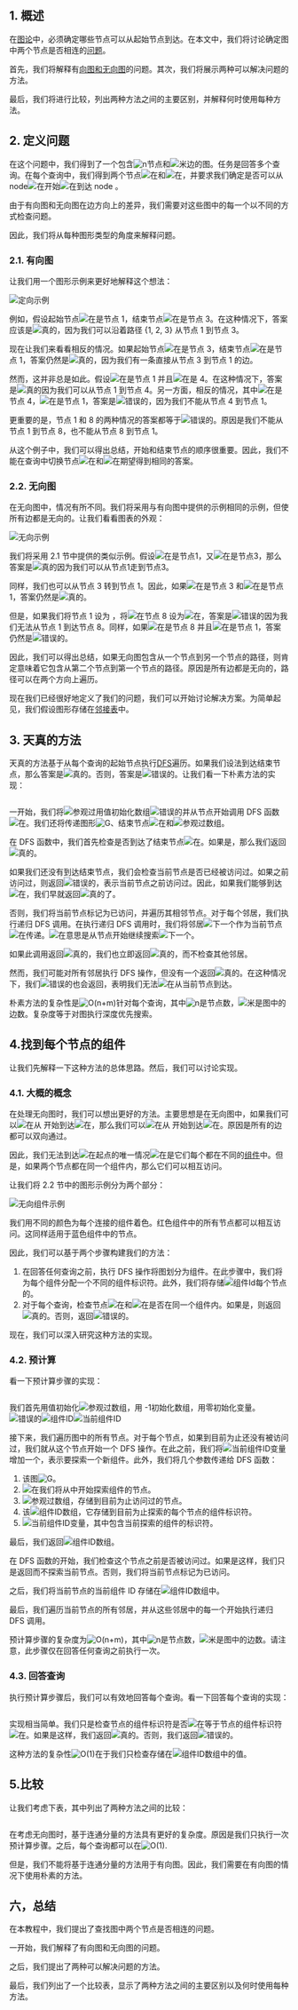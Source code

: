 ## 1. 概述

在[图论](https://www.baeldung.com/cs/graph-theory-intro)中，必须确定哪些节点可以从起始节点到达。在本文中，我们将讨论确定图中两个节点是否相连的[问题](https://www.baeldung.com/java-graphs)。

首先，我们将解释有[向图和无向图](https://www.baeldung.com/cs/graphs-directed-vs-undirected-graph)的问题。其次，我们将展示两种可以解决问题的方法。

最后，我们将进行比较，列出两种方法之间的主要区别，并解释何时使用每种方法。

## 2. 定义问题

在这个问题中，我们得到了一个包含![n](https://www.baeldung.com/wp-content/ql-cache/quicklatex.com-ec4217f4fa5fcd92a9edceba0e708cf7_l3.svg)节点和![米](https://www.baeldung.com/wp-content/ql-cache/quicklatex.com-fdc40b8ad1cdad0aab9d632215459d28_l3.svg)边的图。任务是回答多个查询。在每个查询中，我们得到两个节点![在](https://www.baeldung.com/wp-content/ql-cache/quicklatex.com-e817933126862db10ae510d35359568e_l3.svg)和![在](https://www.baeldung.com/wp-content/ql-cache/quicklatex.com-796872219106704832bd95ce08640b7b_l3.svg)，并要求我们确定是否可以从node![在](https://www.baeldung.com/wp-content/ql-cache/quicklatex.com-796872219106704832bd95ce08640b7b_l3.svg)开始![在](https://www.baeldung.com/wp-content/ql-cache/quicklatex.com-e817933126862db10ae510d35359568e_l3.svg)到达 node 。

由于有向图和无向图在边方向上的差异，我们需要对这些图中的每一个以不同的方式检查问题。

因此，我们将从每种图形类型的角度来解释问题。

### 2.1. 有向图

让我们用一个图形示例来更好地解释这个想法：

![定向示例](https://www.baeldung.com/wp-content/uploads/sites/4/2020/09/Directed_Example-1024x781-1.png)

例如，假设起始节点![在](https://www.baeldung.com/wp-content/ql-cache/quicklatex.com-e817933126862db10ae510d35359568e_l3.svg)是节点 1，结束节点![在](https://www.baeldung.com/wp-content/ql-cache/quicklatex.com-796872219106704832bd95ce08640b7b_l3.svg)是节点 3。在这种情况下，答案应该是![真的](https://www.baeldung.com/wp-content/ql-cache/quicklatex.com-3475dd07862ee4e7e4b5b15d14b329ff_l3.svg)，因为我们可以沿着路径 {1, 2, 3} 从节点 1 到节点 3。

现在让我们来看看相反的情况。如果起始节点![在](https://www.baeldung.com/wp-content/ql-cache/quicklatex.com-e817933126862db10ae510d35359568e_l3.svg)是节点 3，结束节点![在](https://www.baeldung.com/wp-content/ql-cache/quicklatex.com-796872219106704832bd95ce08640b7b_l3.svg)是节点 1，答案仍然是![真的](https://www.baeldung.com/wp-content/ql-cache/quicklatex.com-3475dd07862ee4e7e4b5b15d14b329ff_l3.svg)，因为我们有一条直接从节点 3 到节点 1 的边。

然而，这并非总是如此。假设![在](https://www.baeldung.com/wp-content/ql-cache/quicklatex.com-e817933126862db10ae510d35359568e_l3.svg)是节点 1 并且![在](https://www.baeldung.com/wp-content/ql-cache/quicklatex.com-796872219106704832bd95ce08640b7b_l3.svg)是 4。在这种情况下，答案是![真的](https://www.baeldung.com/wp-content/ql-cache/quicklatex.com-3475dd07862ee4e7e4b5b15d14b329ff_l3.svg)因为我们可以从节点 1 到节点 4。另一方面，相反的情况，其中![在](https://www.baeldung.com/wp-content/ql-cache/quicklatex.com-e817933126862db10ae510d35359568e_l3.svg)是节点 4，![在](https://www.baeldung.com/wp-content/ql-cache/quicklatex.com-796872219106704832bd95ce08640b7b_l3.svg)是节点 1，答案是![错误的](https://www.baeldung.com/wp-content/ql-cache/quicklatex.com-1bd109d4c0a6d9f4b9978b1f7b1a48a3_l3.svg)，因为我们不能从节点 4 到节点 1。

更重要的是，节点 1 和 8 的两种情况的答案都等于![错误的](https://www.baeldung.com/wp-content/ql-cache/quicklatex.com-1bd109d4c0a6d9f4b9978b1f7b1a48a3_l3.svg)。原因是我们不能从节点 1 到节点 8，也不能从节点 8 到节点 1。

从这个例子中，我们可以得出总结，开始和结束节点的顺序很重要。因此，我们不能在查询中切换节点![在](https://www.baeldung.com/wp-content/ql-cache/quicklatex.com-e817933126862db10ae510d35359568e_l3.svg)和![在](https://www.baeldung.com/wp-content/ql-cache/quicklatex.com-796872219106704832bd95ce08640b7b_l3.svg)期望得到相同的答案。

### 2.2. 无向图

在无向图中，情况有所不同。我们将采用与有向图中提供的示例相同的示例，但使所有边都是无向的。让我们看看图表的外观：

![无向示例](https://www.baeldung.com/wp-content/uploads/sites/4/2020/09/Undirected_Example-1024x781-1.png)

我们将采用 2.1 节中提供的类似示例。假设![在](https://www.baeldung.com/wp-content/ql-cache/quicklatex.com-e817933126862db10ae510d35359568e_l3.svg)是节点1，又![在](https://www.baeldung.com/wp-content/ql-cache/quicklatex.com-796872219106704832bd95ce08640b7b_l3.svg)是节点3，那么答案是![真的](https://www.baeldung.com/wp-content/ql-cache/quicklatex.com-3475dd07862ee4e7e4b5b15d14b329ff_l3.svg)因为我们可以从节点1走到节点3。

同样，我们也可以从节点 3 转到节点 1。因此，如果![在](https://www.baeldung.com/wp-content/ql-cache/quicklatex.com-e817933126862db10ae510d35359568e_l3.svg)是节点 3 和![在](https://www.baeldung.com/wp-content/ql-cache/quicklatex.com-796872219106704832bd95ce08640b7b_l3.svg)是节点 1，答案仍然是![真的](https://www.baeldung.com/wp-content/ql-cache/quicklatex.com-3475dd07862ee4e7e4b5b15d14b329ff_l3.svg)。

但是，如果我们将节点 1 设为 ，将![在](https://www.baeldung.com/wp-content/ql-cache/quicklatex.com-e817933126862db10ae510d35359568e_l3.svg)节点 8 设为![在](https://www.baeldung.com/wp-content/ql-cache/quicklatex.com-796872219106704832bd95ce08640b7b_l3.svg)，答案是![错误的](https://www.baeldung.com/wp-content/ql-cache/quicklatex.com-1bd109d4c0a6d9f4b9978b1f7b1a48a3_l3.svg)因为我们无法从节点 1 到达节点 8。同样，如果![在](https://www.baeldung.com/wp-content/ql-cache/quicklatex.com-e817933126862db10ae510d35359568e_l3.svg)是节点 8 并且![在](https://www.baeldung.com/wp-content/ql-cache/quicklatex.com-796872219106704832bd95ce08640b7b_l3.svg)是节点 1，答案仍然是![错误的](https://www.baeldung.com/wp-content/ql-cache/quicklatex.com-1bd109d4c0a6d9f4b9978b1f7b1a48a3_l3.svg)。

因此，我们可以得出总结，如果无向图包含从一个节点到另一个节点的路径，则肯定意味着它包含从第二个节点到第一个节点的路径。原因是所有边都是无向的，路径可以在两个方向上遍历。

现在我们已经很好地定义了我们的问题，我们可以开始讨论解决方案。为简单起见，我们假设图形存储在[邻接表](https://www.baeldung.com/cs/graphs#2-adjacency-list)中。

## 3. 天真的方法

天真的方法基于从每个查询的起始节点执行[DFS](https://www.baeldung.com/java-depth-first-search)遍历。如果我们设法到达结束节点，那么答案是![真的](https://www.baeldung.com/wp-content/ql-cache/quicklatex.com-3475dd07862ee4e7e4b5b15d14b329ff_l3.svg)。否则，答案是![错误的](https://www.baeldung.com/wp-content/ql-cache/quicklatex.com-1bd109d4c0a6d9f4b9978b1f7b1a48a3_l3.svg)。让我们看一下朴素方法的实现：

```

```

一开始，我们将![参观过](https://www.baeldung.com/wp-content/ql-cache/quicklatex.com-e7eb31be786e06ddf19f5514122132d1_l3.svg)用值初始化数组![错误的](https://www.baeldung.com/wp-content/ql-cache/quicklatex.com-1bd109d4c0a6d9f4b9978b1f7b1a48a3_l3.svg)并从节点开始调用 DFS 函数![在](https://www.baeldung.com/wp-content/ql-cache/quicklatex.com-e817933126862db10ae510d35359568e_l3.svg)。我们还将传递图形![G](https://www.baeldung.com/wp-content/ql-cache/quicklatex.com-1e40206e25474f738eeb7ca968031abf_l3.svg)、结束节点![在](https://www.baeldung.com/wp-content/ql-cache/quicklatex.com-796872219106704832bd95ce08640b7b_l3.svg)和![参观过](https://www.baeldung.com/wp-content/ql-cache/quicklatex.com-e7eb31be786e06ddf19f5514122132d1_l3.svg)数组。

在 DFS 函数中，我们首先检查是否到达了结束节点![在](https://www.baeldung.com/wp-content/ql-cache/quicklatex.com-796872219106704832bd95ce08640b7b_l3.svg)。如果是，那么我们返回![真的](https://www.baeldung.com/wp-content/ql-cache/quicklatex.com-3475dd07862ee4e7e4b5b15d14b329ff_l3.svg)。

如果我们还没有到达结束节点，我们会检查当前节点是否已经被访问过。如果之前访问过，则返回![错误的](https://www.baeldung.com/wp-content/ql-cache/quicklatex.com-1bd109d4c0a6d9f4b9978b1f7b1a48a3_l3.svg)，表示当前节点之前访问过。因此，如果我们能够到达![在](https://www.baeldung.com/wp-content/ql-cache/quicklatex.com-796872219106704832bd95ce08640b7b_l3.svg)，我们早就返回![真的](https://www.baeldung.com/wp-content/ql-cache/quicklatex.com-3475dd07862ee4e7e4b5b15d14b329ff_l3.svg)了。

否则，我们将当前节点标记为已访问，并遍历其相邻节点。对于每个邻居，我们执行递归 DFS 调用。在执行递归 DFS 调用时，我们将邻居![下一个](https://www.baeldung.com/wp-content/ql-cache/quicklatex.com-f7d4103fff2b53277c2b7e8d96497ce6_l3.svg)作为当前节点![在](https://www.baeldung.com/wp-content/ql-cache/quicklatex.com-e817933126862db10ae510d35359568e_l3.svg)传递。![在](https://www.baeldung.com/wp-content/ql-cache/quicklatex.com-796872219106704832bd95ce08640b7b_l3.svg)意思是从节点开始继续搜索![下一个](https://www.baeldung.com/wp-content/ql-cache/quicklatex.com-f7d4103fff2b53277c2b7e8d96497ce6_l3.svg)。

如果此调用返回![真的](https://www.baeldung.com/wp-content/ql-cache/quicklatex.com-3475dd07862ee4e7e4b5b15d14b329ff_l3.svg)，我们也立即返回![真的](https://www.baeldung.com/wp-content/ql-cache/quicklatex.com-3475dd07862ee4e7e4b5b15d14b329ff_l3.svg)，而不检查其他邻居。

然而，我们可能对所有邻居执行 DFS 操作，但没有一个返回![真的](https://www.baeldung.com/wp-content/ql-cache/quicklatex.com-3475dd07862ee4e7e4b5b15d14b329ff_l3.svg)。在这种情况下，我们![错误的](https://www.baeldung.com/wp-content/ql-cache/quicklatex.com-1bd109d4c0a6d9f4b9978b1f7b1a48a3_l3.svg)也会返回，表明我们无法![在](https://www.baeldung.com/wp-content/ql-cache/quicklatex.com-796872219106704832bd95ce08640b7b_l3.svg)从当前节点到达。

朴素方法的复杂性是![O(n+m)](https://www.baeldung.com/wp-content/ql-cache/quicklatex.com-13f1f2eadce5ea106cd499d8a11b8836_l3.svg)针对每个查询，其中![n](https://www.baeldung.com/wp-content/ql-cache/quicklatex.com-ec4217f4fa5fcd92a9edceba0e708cf7_l3.svg)是节点数，![米](https://www.baeldung.com/wp-content/ql-cache/quicklatex.com-fdc40b8ad1cdad0aab9d632215459d28_l3.svg)是图中的边数。复杂度等于对图执行深度优先搜索。

## 4.找到每个节点的组件

让我们先解释一下这种方法的总体思路。然后，我们可以讨论实现。

### 4.1. 大概的概念

在处理无向图时，我们可以想出更好的方法。主要思想是在无向图中，如果我们可以![在](https://www.baeldung.com/wp-content/ql-cache/quicklatex.com-796872219106704832bd95ce08640b7b_l3.svg)从 开始到达![在](https://www.baeldung.com/wp-content/ql-cache/quicklatex.com-e817933126862db10ae510d35359568e_l3.svg)，那么我们可以![在](https://www.baeldung.com/wp-content/ql-cache/quicklatex.com-e817933126862db10ae510d35359568e_l3.svg)从 开始到达![在](https://www.baeldung.com/wp-content/ql-cache/quicklatex.com-796872219106704832bd95ce08640b7b_l3.svg)。原因是所有的边都可以双向通过。

因此，我们无法到达![在](https://www.baeldung.com/wp-content/ql-cache/quicklatex.com-796872219106704832bd95ce08640b7b_l3.svg)起点的唯一情况![在](https://www.baeldung.com/wp-content/ql-cache/quicklatex.com-e817933126862db10ae510d35359568e_l3.svg)是它们每个都在不同的[组件](https://www.baeldung.com/cs/graph-connected-components)中。但是，如果两个节点都在同一个组件内，那么它们可以相互访问。

让我们将 2.2 节中的图形示例分为两个部分：

![无向组件示例](https://www.baeldung.com/wp-content/uploads/sites/4/2020/09/Undirected_Components_Example-1024x781-1.png)

我们用不同的颜色为每个连接的组件着色。红色组件中的所有节点都可以相互访问。这同样适用于蓝色组件中的节点。

因此，我们可以基于两个步骤构建我们的方法：

1.  在回答任何查询之前，执行 DFS 操作将图划分为组件。在此步骤中，我们将为每个组件分配一个不同的组件标识符。此外，我们将存储![组件Id](https://www.baeldung.com/wp-content/ql-cache/quicklatex.com-df0b7371939e39ae7a4e0694095d03bb_l3.svg)每个节点的。
2.  对于每个查询，检查节点![在](https://www.baeldung.com/wp-content/ql-cache/quicklatex.com-e817933126862db10ae510d35359568e_l3.svg)和![在](https://www.baeldung.com/wp-content/ql-cache/quicklatex.com-796872219106704832bd95ce08640b7b_l3.svg)是否在同一个组件内。如果是，则返回![真的](https://www.baeldung.com/wp-content/ql-cache/quicklatex.com-3475dd07862ee4e7e4b5b15d14b329ff_l3.svg)。否则，返回![错误的](https://www.baeldung.com/wp-content/ql-cache/quicklatex.com-1bd109d4c0a6d9f4b9978b1f7b1a48a3_l3.svg)。

现在，我们可以深入研究这种方法的实现。

### 4.2. 预计算

看一下预计算步骤的实现：

```

```

我们首先用值初始化![参观过](https://www.baeldung.com/wp-content/ql-cache/quicklatex.com-e7eb31be786e06ddf19f5514122132d1_l3.svg)数组，用 -1初始化数组，用零初始化变量。![错误的](https://www.baeldung.com/wp-content/ql-cache/quicklatex.com-1bd109d4c0a6d9f4b9978b1f7b1a48a3_l3.svg)![组件ID](https://www.baeldung.com/wp-content/ql-cache/quicklatex.com-20d4110ea45c07864daee3360405d116_l3.svg)![当前组件ID](https://www.baeldung.com/wp-content/ql-cache/quicklatex.com-d8add4d14a33dc89fc53d302df9af182_l3.svg)

接下来，我们遍历图中的所有节点。对于每个节点，如果到目前为止还没有被访问过，我们就从这个节点开始一个 DFS 操作。在此之前，我们将![当前组件ID](https://www.baeldung.com/wp-content/ql-cache/quicklatex.com-d8add4d14a33dc89fc53d302df9af182_l3.svg)变量增加一个，表示要探索一个新组件。此外，我们将几个参数传递给 DFS 函数：

1.  该图![G](https://www.baeldung.com/wp-content/ql-cache/quicklatex.com-1e40206e25474f738eeb7ca968031abf_l3.svg)。
2.  ![在](https://www.baeldung.com/wp-content/ql-cache/quicklatex.com-e817933126862db10ae510d35359568e_l3.svg)我们将从中开始探索组件的节点。
3.  ![参观过](https://www.baeldung.com/wp-content/ql-cache/quicklatex.com-e7eb31be786e06ddf19f5514122132d1_l3.svg)数组，存储到目前为止访问过的节点。
4.  该![组件ID](https://www.baeldung.com/wp-content/ql-cache/quicklatex.com-20d4110ea45c07864daee3360405d116_l3.svg)数组，它存储到目前为止探索的每个节点的组件标识符。
5.  ![当前组件ID](https://www.baeldung.com/wp-content/ql-cache/quicklatex.com-d8add4d14a33dc89fc53d302df9af182_l3.svg)变量，其中包含当前探索的组件的标识符。

最后，我们返回![组件ID](https://www.baeldung.com/wp-content/ql-cache/quicklatex.com-20d4110ea45c07864daee3360405d116_l3.svg)数组。

在 DFS 函数的开始，我们检查这个节点之前是否被访问过。如果是这样，我们只是返回而不探索当前节点。否则，我们将当前节点标记为已访问。

之后，我们将当前节点的当前组件 ID 存储在![组件ID](https://www.baeldung.com/wp-content/ql-cache/quicklatex.com-20d4110ea45c07864daee3360405d116_l3.svg)数组中。

最后，我们遍历当前节点的所有邻居，并从这些邻居中的每一个开始执行递归 DFS 调用。

 预计算步骤的复杂度为![O(n+m)](https://www.baeldung.com/wp-content/ql-cache/quicklatex.com-13f1f2eadce5ea106cd499d8a11b8836_l3.svg)，其中![n](https://www.baeldung.com/wp-content/ql-cache/quicklatex.com-ec4217f4fa5fcd92a9edceba0e708cf7_l3.svg)是节点数，![米](https://www.baeldung.com/wp-content/ql-cache/quicklatex.com-fdc40b8ad1cdad0aab9d632215459d28_l3.svg)是图中的边数。请注意，此步骤仅在回答任何查询之前执行一次。

### 4.3. 回答查询

执行预计算步骤后，我们可以有效地回答每个查询。看一下回答每个查询的实现：

```

```

实现相当简单。我们只是检查节点的组件标识符是否![在](https://www.baeldung.com/wp-content/ql-cache/quicklatex.com-e817933126862db10ae510d35359568e_l3.svg)等于节点的组件标识符![在](https://www.baeldung.com/wp-content/ql-cache/quicklatex.com-796872219106704832bd95ce08640b7b_l3.svg)。如果是这样，我们返回![真的](https://www.baeldung.com/wp-content/ql-cache/quicklatex.com-3475dd07862ee4e7e4b5b15d14b329ff_l3.svg)。否则，我们返回![错误的](https://www.baeldung.com/wp-content/ql-cache/quicklatex.com-1bd109d4c0a6d9f4b9978b1f7b1a48a3_l3.svg)。

这种方法的复杂性![O(1)](https://www.baeldung.com/wp-content/ql-cache/quicklatex.com-66c97a4dfb9f2e2983629033366d7018_l3.svg)在于我们只检查存储在![组件ID](https://www.baeldung.com/wp-content/ql-cache/quicklatex.com-20d4110ea45c07864daee3360405d116_l3.svg)数组中的值。

## 5.比较

让我们考虑下表，其中列出了两种方法之间的比较：

```

```

在考虑无向图时，基于连通分量的方法具有更好的复杂度。原因是我们只执行一次预计算步骤。之后，每个查询都可以在![O(1)](https://www.baeldung.com/wp-content/ql-cache/quicklatex.com-66c97a4dfb9f2e2983629033366d7018_l3.svg).

但是，我们不能将基于连通分量的方法用于有向图。因此，我们需要在有向图的情况下使用朴素的方法。

## 六，总结

在本教程中，我们提出了查找图中两个节点是否相连的问题。

一开始，我们解释了有向图和无向图的问题。

之后，我们提出了两种可以解决问题的方法。

最后，我们列出了一个比较表，显示了两种方法之间的主要区别以及何时使用每种方法。